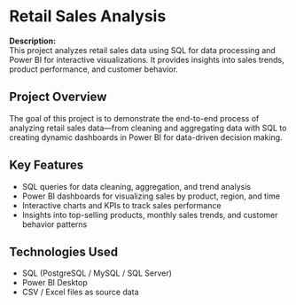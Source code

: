 # Retail Sales Analysis

**Description:**  
This project analyzes retail sales data using SQL for data processing and Power BI for interactive visualizations. It provides insights into sales trends, product performance, and customer behavior.

## Project Overview
The goal of this project is to demonstrate the end-to-end process of analyzing retail sales data—from cleaning and aggregating data with SQL to creating dynamic dashboards in Power BI for data-driven decision making.

## Key Features
- SQL queries for data cleaning, aggregation, and trend analysis  
- Power BI dashboards for visualizing sales by product, region, and time  
- Interactive charts and KPIs to track sales performance  
- Insights into top-selling products, monthly sales trends, and customer behavior patterns

## Technologies Used
- SQL (PostgreSQL / MySQL / SQL Server)  
- Power BI Desktop  
- CSV / Excel files as source data 
